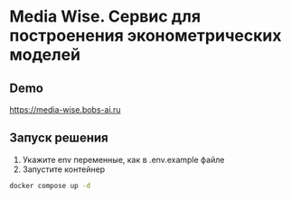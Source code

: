 # Media Wise. Сервис для построенения эконометрических моделей

## Demo
https://media-wise.bobs-ai.ru

## Запуск решения

1) Укажите env переменные, как в .env.example файле
2) Запустите контейнер
```bash
docker compose up -d
```